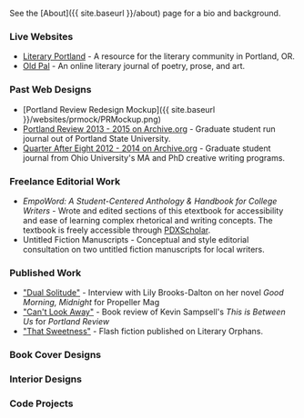 See the [About]({{ site.baseurl }}/about) page for a bio and background.

### Live Websites

* [Literary Portland](https://literaryportland.org) - A resource for the literary community in Portland, OR.
* [Old Pal](https://oldpalmag.com) - An online literary journal of poetry, prose, and art.

### Past Web Designs

* [Portland Review Redesign Mockup]({{ site.baseurl }}/websites/prmock/PRMockup.png)
* [Portland Review 2013 - 2015 on Archive.org](https://web.archive.org/web/20160109185843/http://portlandreview.org/) - Graduate student run journal out of Portland State University.
* [Quarter After Eight 2012 - 2014 on Archive.org](https://web.archive.org/web/20130526152815/http://www.quarteraftereight.org/index.html) - Graduate student journal from Ohio University's MA and PhD creative writing programs.

### Freelance Editorial Work

* _EmpoWord: A Student-Centered Anthology & Handbook for College Writers_ - Wrote and edited sections of this etextbook for accessibility and ease of learning complex rhetorical and writing concepts. The textbook is freely accessible through [PDXScholar](https://pdxscholar.library.pdx.edu/pdxopen/20/).
* Untitled Fiction Manuscripts - Conceptual and style editorial consultation on two untitled fiction manuscripts for local writers.

### Published Work

* ["Dual Solitude"](http://www.propellermag.com/Sept2016/BrooksDaltonDannemillerSept16.html) - Interview with Lily Brooks-Dalton on her novel _Good Morning, Midnight_ for Propeller Mag
* ["Can't Look Away"](http://portlandreview.org/review-of-kevin-sampsells-this-is-between-us/) - Book review of Kevin Sampsell's _This is Between Us_ for _Portland Review_
* ["That Sweetness"](http://www.literaryorphans.org/playdb/sweetness-alex-dannemiller/) - Flash fiction published on Literary Orphans.

### Book Cover Designs

### Interior Designs

### Code Projects
